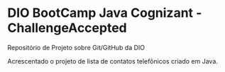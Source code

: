 # DIO BootCamp Java Cognizant - ChallengeAccepted
Repositório de Projeto sobre Git/GitHub da DIO


Acrescentado o projeto de lista de contatos telefônicos criado em Java.
